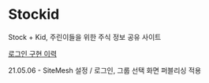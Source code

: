 # Stockid
Stock + Kid, 주린이들을 위한 주식 정보 공유 사이트

[로그인 구현 이력](https://github.com/ynjch97/Stockid/wiki/Login-%EA%B8%B0%EB%8A%A5-%EA%B5%AC%ED%98%84-%EC%A0%95%EB%B3%B4)

21.05.06 - SiteMesh 설정 / 로그인, 그룹 선택 화면 퍼블리싱 적용
